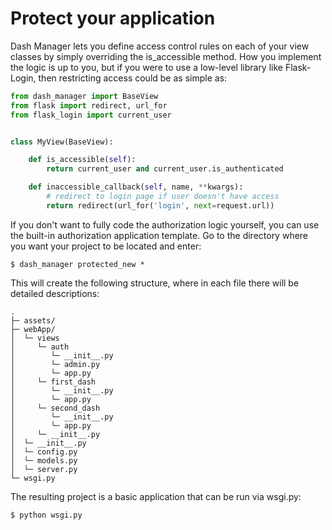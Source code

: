 # Protect your application

Dash Manager lets you define access control rules on each of your view classes by simply 
overriding the is_accessible method. How you implement the logic is up to you, but if you were 
to use a low-level library like Flask-Login, then restricting access could be as simple as:

```python
from dash_manager import BaseView
from flask import redirect, url_for
from flask_login import current_user


class MyView(BaseView):

    def is_accessible(self):
        return current_user and current_user.is_authenticated

    def inaccessible_callback(self, name, **kwargs):
        # redirect to login page if user doesn't have access
        return redirect(url_for('login', next=request.url))
```


If you don't want to fully code the authorization logic yourself, you can use the built-in 
authorization application template. Go to the directory where you want your project to be 
located and enter:

<div class="termy">

```console
$ dash_manager protected_new *
```

</div>


This will create the following structure, where in each file there will be detailed descriptions:

```
.
├─ assets/
├─ webApp/
│  └─ views
│     └─ auth
│        └─ __init__.py
│        └─ admin.py
│        └─ app.py
│     └─ first_dash
│        └─ __init__.py
│        └─ app.py
│     └─ second_dash
│        └─ __init__.py
│        └─ app.py
│     └─ __init__.py
│  └─ __init__.py
│  └─ config.py
│  └─ models.py
│  └─ server.py
└─ wsgi.py
```

The resulting project is a basic application that can be run via wsgi.py:

<div class="termy">

```console
$ python wsgi.py
```

</div>